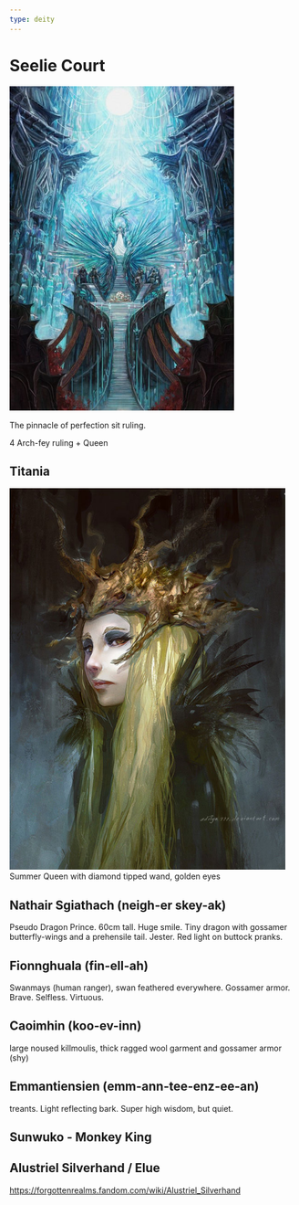 ```yaml
---
type: deity
---
```


# Seelie Court
![](seelie-court.png)

The pinnacle of perfection sit ruling.

4 Arch-fey ruling + Queen

## Titania
![](titania.png)
Summer Queen with diamond tipped wand, golden eyes
## Nathair Sgiathach (neigh-er skey-ak)
Pseudo Dragon Prince. 60cm tall. Huge smile. Tiny dragon with gossamer butterfly-wings and a prehensile tail. Jester. Red light on buttock pranks.
## Fionnghuala (fin-ell-ah)
Swanmays (human ranger), swan feathered everywhere. Gossamer armor. Brave. Selfless. Virtuous.
## Caoimhin (koo-ev-inn)
large noused killmoulis, thick ragged wool garment and gossamer armor (shy)
## Emmantiensien (emm-ann-tee-enz-ee-an)
treants. Light reflecting bark. Super high wisdom, but quiet.
## Sunwuko - Monkey King
## Alustriel Silverhand / Elue
https://forgottenrealms.fandom.com/wiki/Alustriel_Silverhand
